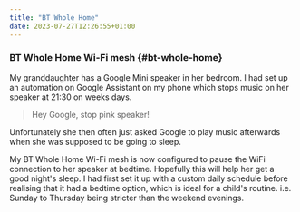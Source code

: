 ```yaml
---
title: "BT Whole Home"
date: 2023-07-27T12:26:55+01:00
---
```

### BT Whole Home Wi-Fi mesh {#bt-whole-home}
My  granddaughter has a Google Mini speaker in her bedroom. I had set up an automation on Google Assistant on my phone which stops music on her speaker at 21:30 on weeks days.
> Hey Google, stop pink speaker!

Unfortunately she then often just asked Google to play music afterwards when she was supposed to be going to sleep. 

My BT Whole Home Wi-Fi mesh is now configured to pause the WiFi connection to her speaker at bedtime. Hopefully this will help her get a good night's sleep. I had first set it up with a custom daily schedule before realising that it had a bedtime option, which is ideal for a child's routine. i.e. Sunday to Thursday being stricter than the weekend evenings.
